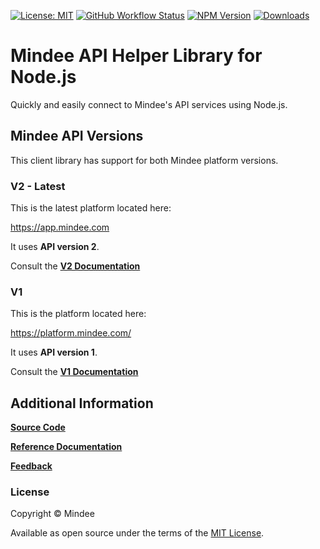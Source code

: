 [![License: MIT](https://img.shields.io/github/license/mindee/mindee-api-nodejs)](https://opensource.org/licenses/MIT) [![GitHub Workflow Status](https://img.shields.io/github/actions/workflow/status/mindee/mindee-api-nodejs/push-main-branch.yml)](https://github.com/mindee/mindee-api-nodejs) [![NPM Version](https://img.shields.io/npm/v/mindee)](https://www.npmjs.com/package/mindee) [![Downloads](https://img.shields.io/npm/dm/mindee)](https://www.npmjs.com/package/mindee)

# Mindee API Helper Library for Node.js
Quickly and easily connect to Mindee's API services using Node.js.

## Mindee API Versions
This client library has support for both Mindee platform versions.

### V2 - Latest
This is the latest platform located here:

https://app.mindee.com

It uses **API version 2**.

Consult the
**[V2 Documentation](https://docs.mindee.com/integrations/client-libraries-sdk)**


### V1
This is the platform located here:

https://platform.mindee.com/

It uses **API version 1**.

Consult the
**[V1 Documentation](https://docs.mindee.com/v1/libraries/nodejs-sdk)**

## Additional Information

**[Source Code](https://github.com/mindee/mindee-api-nodejs)**

**[Reference Documentation](https://mindee.github.io/mindee-api-nodejs/)**

**[Feedback](https://feedback.mindee.com/)**

### License
Copyright © Mindee

Available as open source under the terms of the [MIT License](https://opensource.org/licenses/MIT).
